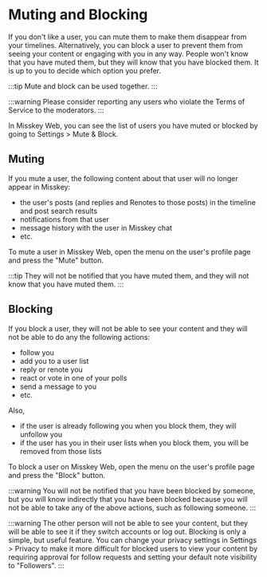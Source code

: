 # Muting and Blocking

If you don't like a user, you can mute them to make them disappear from your timelines.
Alternatively, you can block a user to prevent them from seeing your content or engaging with you in any way.
People won't know that you have muted them, but they will know that you have blocked them. It is up to you to decide which option you prefer.

:::tip
Mute and block can be used together.
:::

:::warning
Please consider reporting any users who violate the Terms of Service to the moderators.
:::

In Misskey Web, you can see the list of users you have muted or blocked by going to Settings > Mute & Block.

## Muting

If you mute a user, the following content about that user will no longer appear in Misskey:

- the user's posts (and replies and Renotes to those posts) in the timeline and post search results
- notifications from that user
- message history with the user in Misskey chat
- etc.

To mute a user in Misskey Web, open the menu on the user's profile page and press the "Mute" button.

:::tip
They will not be notified that you have muted them, and they will not know that you have muted them.
:::

## Blocking

If you block a user, they will not be able to see your content and they will not be able to do any the following actions:

- follow you
- add you to a user list
- reply or renote you
- react or vote in one of your polls
- send a message to you
- etc.

Also,

- if the user is already following you when you block them, they will unfollow you
- if the user has you in their user lists when you block them, you will be removed from those lists

To block a user on Misskey Web, open the menu on the user's profile page and press the "Block" button.

:::warning
You will not be notified that you have been blocked by someone, but you will know indirectly that you have been blocked because you will not be able to take any of the above actions, such as following someone.
:::

:::warning
The other person will not be able to see your content, but they will be able to see it if they switch accounts or log out. Blocking is only a simple, but useful feature.
You can change your privacy settings in Settings > Privacy to make it more difficult for blocked users to view your content by requiring approval for follow requests and setting your default note visibility to "Followers".
:::
